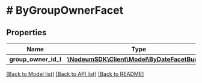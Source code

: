 # # ByGroupOwnerFacet

## Properties

Name | Type | Description | Notes
------------ | ------------- | ------------- | -------------
**group_owner_id_l** | [**\NodeumSDK\Client\Model\ByDateFacetBuckets**](ByDateFacetBuckets.md) |  | [optional] 

[[Back to Model list]](../../README.md#documentation-for-models) [[Back to API list]](../../README.md#documentation-for-api-endpoints) [[Back to README]](../../README.md)


